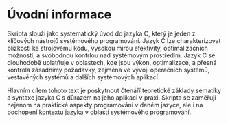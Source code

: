 # Úvodní informace

Skripta slouží jako systematický úvod do jazyka C, který je jeden z klíčových nástrojů systémového programování. Jazyk C lze charakterizovat blízkostí ke strojovému kódu, vysokou mírou efektivity, optimalizačních možností, a svobodnou kontrlou nad systémovým prostředím. Jazyk C se dlouhodobě uplatňuje v oblastech, kde jsou výkon, optimalizace, a přesná kontrola zásadnímy požadavky, zejména ve vývoji operačních systémů, vestavěných systémů a dalších systémových aplikací.

Hlavním cílem tohoto text je poskytnout čtenáří teoretické základy sématiky a syntaxe jazyka C s důrazem na jeho aplikaci v praxi. Skripta se zaměřuji nejenom na praktické aspekty programování v daném jazyce, ale i na pochopení kontextu jazyka v oblasti systémového programování.
